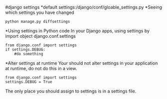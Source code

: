 #django settings
*default settings:/django/conf/gloable_settings.py
*Seeing which settings you have changed

	python manage.py diffsettings

*Using settings in Python code
 In your Django apps, using settings by import object django.conf.settings

 	from django.conf import settings
	if settings.DEBUG:
		#do something
	
*Alter settings at runtime
 Your should not alter settings in your application at runtime, do not do this in a view.

 	from django.conf import settings
	settings.DEBUG = True

 The only place you should assign to settings is in a settings file.



